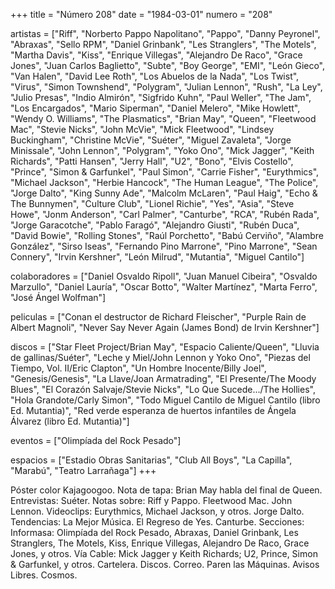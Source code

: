 +++
title = "Número 208"
date = "1984-03-01"
numero = "208"

artistas = ["Riff", "Norberto Pappo Napolitano", "Pappo", "Danny Peyronel", "Abraxas", "Sello RPM", "Daniel Grinbank", "Les Stranglers", "The Motels", "Martha Davis", "Kiss", "Enrique Villegas", "Alejandro De Raco", "Grace Jones", "Juan Carlos Baglietto",  "Subte", "Boy George", "EMI", "León Gieco", "Van Halen", "David Lee Roth", "Los Abuelos de la Nada", "Los Twist", "Virus", "Simon Townshend", "Polygram", "Julian Lennon", "Rush", "La Ley", "Julio Presas", "Indio Almirón", "Sigfrido Kuhn", "Paul Weller", "The Jam", "Los Encargados", "Mario Siperman", "Daniel Melero", "Mike Howlett", "Wendy O. Williams", "The Plasmatics", "Brian May", "Queen", "Fleetwood Mac", "Stevie Nicks", "John McVie", "Mick Fleetwood", "Lindsey Buckingham", "Christine McVie", "Suéter", "Miguel Zavaleta", "Jorge Minissale", "John Lennon", "Polygram", "Yoko Ono",  "Mick Jagger", "Keith Richards", "Patti Hansen", "Jerry Hall", "U2", "Bono", "Elvis Costello", "Prince", "Simon & Garfunkel", "Paul Simon", "Carrie Fisher", "Eurythmics", "Michael Jackson", "Herbie Hancock", "The Human League", "The Police", "Jorge Dalto", "King Sunny Ade", "Malcolm McLaren", "Paul Haig", "Echo & The Bunnymen", "Culture Club", "Lionel Richie", "Yes", "Asia", "Steve Howe", "Jonm Anderson", "Carl Palmer", "Canturbe", "RCA", "Rubén Rada", "Jorge Garacotche", "Pablo Faragó", "Alejandro Giusti", "Rubén Duca", "David Bowie", "Rolling Stones", "Raúl Porchetto", "Babú Cerviño", "Alambre González", "Sirso Iseas", "Fernando Pino Marrone", "Pino Marrone", "Sean Connery",  "Irvin Kershner", "León Milrud", "Mutantia", "Miguel Cantilo"]

colaboradores = ["Daniel Osvaldo Ripoll", "Juan Manuel Cibeira", "Osvaldo Marzullo", "Daniel Lauría", "Oscar Botto", "Walter Martínez", "Marta Ferro", "José Ángel Wolfman"]

peliculas = ["Conan el destructor de Richard Fleischer", "Purple Rain de Albert Magnoli", "Never Say Never Again (James Bond) de  Irvin Kershner"]

discos = ["Star Fleet Project/Brian May", "Espacio Caliente/Queen", "Lluvia de gallinas/Suéter", "Leche y Miel/John Lennon y Yoko Ono", "Piezas del Tiempo, Vol. II/Eric Clapton", "Un Hombre Inocente/Billy Joel", "Genesis/Genesis", "La Llave/Joan Armatrading", "El Presente/The Moody Blues", "El Corazón Salvaje/Stevie Nicks", "Lo Que Sucede.../The Hollies", "Hola Grandote/Carly Simon", "Todo Miguel Cantilo de Miguel Cantilo (libro Ed. Mutantia)", "Red verde esperanza de huertos infantiles de Ángela Álvarez (libro Ed. Mutantia)"]

eventos = ["Olimpíada del Rock Pesado"]

espacios = ["Estadio Obras Sanitarias", "Club All Boys", "La Capilla", "Marabú", "Teatro Larrañaga"]
+++

Póster color Kajagoogoo.
Nota de tapa:
Brian May habla del final de Queen.
Entrevistas:
Suéter.
Notas sobre:
Riff y Pappo.
Fleetwood Mac.
John Lennon.
Videoclips: Eurythmics, Michael Jackson, y otros.
Jorge Dalto.
Tendencias: La Mejor Música.
El Regreso de Yes.
Canturbe.
Secciones:
Informasa: Olimpíada del Rock Pesado, Abraxas, Daniel Grinbank, Les Stranglers, The Motels, Kiss, Enrique Villegas, Alejandro De Raco, Grace Jones, y otros.
Vía Cable: Mick Jagger y Keith Richards; U2, Prince, Simon & Garfunkel, y otros.
Cartelera. Discos. Correo. Paren las Máquinas. Avisos Libres. Cosmos.

